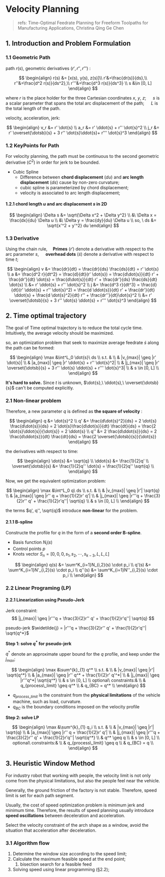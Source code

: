 # Velocity Planning

> refs: Time-Optimal Feedrate Planning for Freeform Toolpaths for Manufacturing Applications, Christina Qing Ge Chen

## 1. Introduction and Problem Formulation

### 1.1 Geometric Path

path $r(s)$, geometric derivatives $(r', r'', r''')$ :

$$
\begin{align}
r(s) &= [x(s), y(s), z(s)]\\
 r'&=\frac{dr(s)}{ds},\\
 r''&=\frac{d^2 r(s)}{ds^2},\\
 r'''&=\frac{d^3 r(s)}{ds^3} \\
s &\in [0, L]
\end{align}
$$

where $r$ is the place holder for the three Cartesian coordinates $x,\ y,\ z$; &emsp; $s$ is a scalar parameter that spans the total arc displacement of the path; &emsp; $L$ is the total length of the path.

velocity, acceleration, jerk:

$$
\begin{align}
    v_r &= r' \dot{s} \\
    a_r &= r' \ddot{s} + r'' \dot{s}^2 \\
    j_r &= r' \overset{\dotsb}{s} + 3 r'' \dot{s}\ddot{s}+ r''' \dot{s}^3
\end{align}
$$

### 1.2 KeyPoints for Path

For velocity planning, the path must be continuous to the second geometric derivative $(C^2)$ in order for jerk to be bounded.

- Cubic Spline
    - Difference between **chord displacement** $(du)$ and **arc length displacement** $(ds)$ cause by non-zero curvature;
    - cubic spline is parameterized by chord displacement;
    - velocity is associated to arc length displacement;

#### 1.2.1 chord length $u$ and arc displacement $s$ in 2D

$$
\begin{align}
    \Delta s &= \sqrt{\Delta x^2 + \Delta y^2} \\
   &\ \Delta x = \frac{dx}{du} \Delta u \\
   &\ \Delta y = \frac{dy}{du} \Delta u \\
   so, \ ds &= \sqrt{x'^2 + y'^2} du
\end{align}
$$

### 1.3 Derivative

Using the chain rule,&emsp; **Primes** $(r')$ denote a derivative with respect to the arc parameter $s$, &emsp; **overhead dots** $(\dot{s})$ denote a derivative with respect to time $t$;

$$
\begin{align}
    v &= \frac{dr}{dt} = \frac{dr}{ds} \frac{ds}{dt} = r' \dot{s} \\
    a &= \frac{d^2 r}{dt^2} = \frac{d}{dt}(r' \dot{s}) = \frac{d\dot{s}}{dt} r' + \frac{dr'}{dt} \dot{s} = \frac{d\dot{s}}{dt} r' + \frac{dr'}{ds} \frac{ds}{dt} \dot{s} \\
    &= r' \ddot{s} + r'' \dot{s}^2 \\
    j &= \frac{d^3 r}{dt^3} = \frac{d}{dt}(r' \ddot{s} + r'' \dot{s}^2) = \frac{d \ddot{s}}{dt} r' + \frac{dr'}{dt} \ddot{s} + \frac{d \dot{s}^2}{dt} r'' + \frac{dr''}{dt}\dot{s}^2 \\
    &= r' \overset{\dotsb}{s} + 3 r'' \dot{s} \ddot{s} + r''' \dot{s}^3
\end{align}
$$


## 2. Time optimal trajectory

The goal of Time optimal trajectory is to reduce the total cycle time. Intuitively, the average velocity should be maximized.

so, an optimization problem that seek to maximize average feedrate $\dot{s}$ along the path can be formed:

$$
\begin{align}
    \max &\int^L_0 \dot{s}\ ds \\
    s.t. & \\
    & |v_{max}| \geq |r' \dot{s}| \\
    & |a_{max}| \geq |r' \ddot{s} + r'' \dot{s}^2| \\
    & |j_{max}| \geq |r' \overset{\dotsb}{s} + 3 r'' \dot{s} \ddot{s} + r''' \dot{s}^3| \\
    & s \in [0, L] \\
\end{align}
$$

**It's hard to solve.** Since $t$ is unknown, $\dot{s},\ \ddot{s},\ \overset{\dotsb}{s}$ can't be computed explicitly.

### 2.1 Non-linear problem
Therefore, a new parameter $q$ is defined as **the square of velocity** :

$$
\begin{align}
    q   &= \dot{s}^2 \\
    q'  &= \frac{d\dot{s}^2}{ds} = 2 \dot{s} \frac{d\dot{s}}{ds} = 2 \dot{s}\frac{d\dot{s}}{dt} \frac{dt}{ds} = \frac{2 \dot{s}\ddot{s}}{\dot{s}} = 2 \ddot{s} \\
    q'' &= 2 \frac{d\ddot{s}}{ds} = 2 \frac{d\ddot{s}}{dt} \frac{dt}{ds} = \frac{2 \overset{\dotsb}{s}}{\dot{s}}
\end{align}
$$

the derivatives with respect to time:

$$
\begin{align}
    \dot{s}  &= \sqrt{q} \\
    \ddot{s} &= \frac{1}{2}q' \\
    \overset{\dotsb}{s} &= \frac{1}{2}q'' \dot{s} = \frac{1}{2}q'' \sqrt{q} \\
\end{align}
$$

Now, we get the equivalent optimization problem:

$$
\begin{align}
    \max &\int^L_0 q\ ds \\
    s.t. & \\
    & |v_{max}| \geq |r'| \sqrt{q} \\
    & |a_{max}| \geq |r'' q + \frac{1}{2}r' q'| \\
    & |j_{max}| \geq |r'''q + \frac{3}{2}r'' q' + \frac{1}{2}r'q''| \sqrt{q} \\
    & s \in [0, L] \\
\end{align}
$$

the terms $q', q'', \sqrt{q}$ introduce **non-linear** for the problem.

#### 2.1.1 B-spline

Constructe the profile for $q$ in the form of a **second order B-spline**.

- Basis function $N_i(s)$
- Control points $p$
- Knots vector $S_n = [0, 0, 0, s_1, s_2,\dotsb, s_{k-3},L,L,L]$

$$
\begin{align}
    q(s) &= \sum^K_{i=1}N_{i,2}(s) \cdot p_i \\
    q'(s) &= \sum^K_{i=1}N'_{i,2}(s) \cdot p_i \\
    q''(s) &= \sum^K_{i=1}N''_{i,2}(s) \cdot p_i \\
\end{align}
$$


### 2.2 Linear Programing (LP)

#### 2.2.1 Linearization using Pseudo-Jerk

Jerk constraint:
$$
|j_{max}| \geq |r'''q + \frac{3}{2}r'' q' + \frac{1}{2}r'q''| \sqrt{q}
$$

pseudo-jerk $\widetilde{j} = |r'''q + \frac{3}{2}r'' q' + \frac{1}{2}r'q''| \sqrt{q^*}$

**Step 1: solve $q^*$ for pseudo-jerk**

$q^*$ denote an approximate upper bound for the $q$ profile, and keep under the $j_{max}$;


$$
\begin{align}
    \max &\sum^{k}_{1} q^* \\
    s.t. & \\
    & |v_{max}| \geq |r'| \sqrt{q^*} \\
    & |a_{max}| \geq |r'' q^* + \frac{1}{2}r' q'^*| \\
    & |j_{max}| \geq |r'''q^*| \sqrt{q^*} \\
    & s \in [0, L] \\
    optional\ constraints:& \\
    & q_{process\_limit} \geq q^* \\
    & q_{BC} = q^* \\
\end{align}
$$

- $q_{process\_limit}$ is the constraint from the **physical limitations** of the vehicle machine, such as load, curvature.
- $q_{BC}$ is the boundary conditions imposed on the velocity profile

**Step 2: solve LP**

$$
\begin{align}
    \max &\sum^{k}_{1} q_i \\
    s.t. & \\
    & |v_{max}| \geq |r'| \sqrt{q} \\
    & |a_{max}| \geq |r'' q + \frac{1}{2}r' q'| \\
    & |j_{max}| \geq |r'''q + \frac{3}{2}r'' q' + \frac{1}{2}r'q''| \sqrt{q^*} \\
    & q^* \geq q \\
    & s \in [0, L] \\
    optional\ constraints:& \\
    & q_{process\_limit} \geq q \\
    & q_{BC} = q \\
\end{align}
$$


## 3. Heuristic Window Method

For industry robot that working with people, the velocity limit is not only come from the physical limitations, but also the people feel near the vehicle.

Generally, the ground friction of the factory is not stable. Therefore, speed limit is set for each path segment.

Usually, the cost of speed optimization problem is minimum jerk and minimum time. Therefore, the results of speed planning usually introduce **speed oscillations** between deceleration and acceleration.

Select the velocity constraint of the arch shape as a window, avoid the situation that acceleration after deceleration.

### 3.1 Algorithm flow

1. Determine the window size according to the speed limit;
2. Calculate the maximum feasible speed at the end point;
   1. bisection search for a feasible feed
3. Solving speed using linear programming (§2.2);








